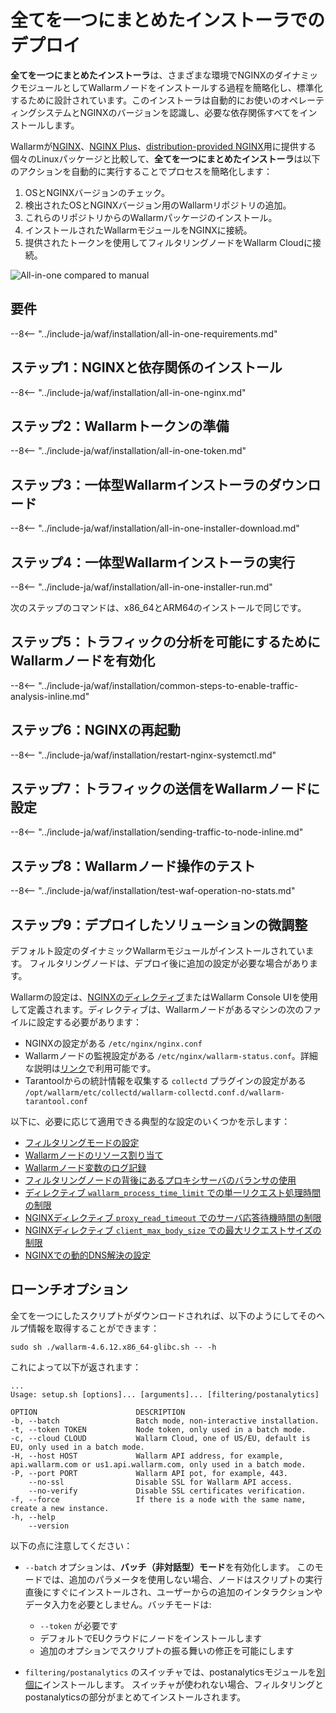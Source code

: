 [img-wl-console-users]:             ../../../../images/check-user-no-2fa.png
[wallarm-status-instr]:             ../../../../admin-en/configure-statistics-service.md
[memory-instr]:                     ../../../../admin-en/configuration-guides/allocate-resources-for-node.md
[waf-directives-instr]:             ../../../../admin-en/configure-parameters-en.md
[ptrav-attack-docs]:                ../../../../attacks-vulns-list.md#path-traversal
[attacks-in-ui-image]:           ../../../../images/admin-guides/test-attacks-quickstart.png
[waf-mode-instr]:                   ../../../../admin-en/configure-wallarm-mode.md
[logging-instr]:                    ../../../../admin-en/configure-logging.md
[proxy-balancer-instr]:             ../../../../admin-en/using-proxy-or-balancer-en.md
[process-time-limit-instr]:         ../../../../admin-en/configure-parameters-en.md#wallarm_process_time_limit
[configure-proxy-balancer-instr]:   ../../../../admin-en/configuration-guides/access-to-wallarm-api-via-proxy.md
[update-instr]:                     ../../../../updating-migrating/nginx-modules.md
[install-postanalytics-docs]:        ../../../../../admin-en/installation-postanalytics-en/
[dynamic-dns-resolution-nginx]:     ../../../../admin-en/configure-dynamic-dns-resolution-nginx.md
[waf-mode-recommendations]:          ../../../../about-wallarm/deployment-best-practices.md#follow-recommended-onboarding-steps
[ip-lists-docs]:                    ../../../../user-guides/ip-lists/overview.md
[versioning-policy]:                ../../../../updating-migrating/versioning-policy.md#version-list
[install-postanalytics-instr]:      ../../../../admin-en/installation-postanalytics-en.md
[waf-installation-instr-latest]:     /installation/nginx/dynamic-module/
[img-node-with-several-instances]:  ../../../../images/user-guides/nodes/wallarm-node-with-two-instances.png
[img-create-wallarm-node]:      ../../../../images/user-guides/nodes/create-cloud-node.png
[nginx-custom]:                 ../../../../faq/nginx-compatibility.md#is-wallarm-filtering-node-compatible-with-the-custom-build-of-nginx
[node-token]:                       ../../../../quickstart.md#deploy-the-wallarm-filtering-node
[api-token]:                        ../../../../user-guides/settings/api-tokens.md
[platform]:                         ../../../supported-deployment-options.md
[img-grouped-nodes]:                ../../../../images/user-guides/nodes/grouped-nodes.png
[wallarm-token-types]:              ../../../../user-guides/nodes/nodes.md#api-and-node-tokens-for-node-creation
[ip-lists-docs]:                    ../../../../user-guides/ip-lists/overview.md

# 全てを一つにまとめたインストーラでのデプロイ

**全てを一つにまとめたインストーラ**は、さまざまな環境でNGINXのダイナミックモジュールとしてWallarmノードをインストールする過程を簡略化し、標準化するために設計されています。このインストーラは自動的にお使いのオペレーティングシステムとNGINXのバージョンを認識し、必要な依存関係すべてをインストールします。

Wallarmが[NGINX](individual-packages-nginx-stable.md)、[NGINX Plus](individual-packages-nginx-plus.md)、[distribution-provided NGINX](individual-packages-nginx-distro.md)用に提供する個々のLinuxパッケージと比較して、**全てを一つにまとめたインストーラ**は以下のアクションを自動的に実行することでプロセスを簡略化します：

1. OSとNGINXバージョンのチェック。
1. 検出されたOSとNGINXバージョン用のWallarmリポジトリの追加。
1. これらのリポジトリからのWallarmパッケージのインストール。
1. インストールされたWallarmモジュールをNGINXに接続。
1. 提供されたトークンを使用してフィルタリングノードをWallarm Cloudに接続。

![All-in-one compared to manual](../../../../images/installation-nginx-overview/manual-vs-all-in-one.png)

## 要件

--8<-- "../include-ja/waf/installation/all-in-one-requirements.md"

## ステップ1：NGINXと依存関係のインストール

--8<-- "../include-ja/waf/installation/all-in-one-nginx.md"

## ステップ2：Wallarmトークンの準備

--8<-- "../include-ja/waf/installation/all-in-one-token.md"

## ステップ3：一体型Wallarmインストーラのダウンロード

--8<-- "../include-ja/waf/installation/all-in-one-installer-download.md"

## ステップ4：一体型Wallarmインストーラの実行

--8<-- "../include-ja/waf/installation/all-in-one-installer-run.md"

次のステップのコマンドは、x86_64とARM64のインストールで同じです。

## ステップ5：トラフィックの分析を可能にするためにWallarmノードを有効化

--8<-- "../include-ja/waf/installation/common-steps-to-enable-traffic-analysis-inline.md"

## ステップ6：NGINXの再起動

--8<-- "../include-ja/waf/installation/restart-nginx-systemctl.md"

## ステップ7：トラフィックの送信をWallarmノードに設定

--8<-- "../include-ja/waf/installation/sending-traffic-to-node-inline.md"

## ステップ8：Wallarmノード操作のテスト

--8<-- "../include-ja/waf/installation/test-waf-operation-no-stats.md"

## ステップ9：デプロイしたソリューションの微調整

デフォルト設定のダイナミックWallarmモジュールがインストールされています。 フィルタリングノードは、デプロイ後に追加の設定が必要な場合があります。

Wallarmの設定は、[NGINXのディレクティブ](../../../../admin-en/configure-parameters-en.md)またはWallarm Console UIを使用して定義されます。ディレクティブは、Wallarmノードがあるマシンの次のファイルに設定する必要があります：

* NGINXの設定がある `/etc/nginx/nginx.conf` 
* Wallarmノードの監視設定がある `/etc/nginx/wallarm-status.conf`。詳細な説明は[リンク][wallarm-status-instr]で利用可能です。
* Tarantoolからの統計情報を収集する `collectd` プラグインの設定がある `/opt/wallarm/etc/collectd/wallarm-collectd.conf.d/wallarm-tarantool.conf` 

以下に、必要に応じて適用できる典型的な設定のいくつかを示します：

* [フィルタリングモードの設定][waf-mode-instr]
* [Wallarmノードのリソース割り当て][memory-instr]
* [Wallarmノード変数のログ記録][logging-instr]
* [フィルタリングノードの背後にあるプロキシサーバのバランサの使用][proxy-balancer-instr]
* [ディレクティブ `wallarm_process_time_limit` での単一リクエスト処理時間の制限][process-time-limit-instr]
* [NGINXディレクティブ `proxy_read_timeout` でのサーバ応答待機時間の制限](https://nginx.org/en/docs/http/ngx_http_proxy_module.html#proxy_read_timeout)
* [NGINXディレクティブ `client_max_body_size` での最大リクエストサイズの制限](https://nginx.org/en/docs/http/ngx_http_core_module.html#client_max_body_size)
* [NGINXでの動的DNS解決の設定][dynamic-dns-resolution-nginx]

## ローンチオプション

全てを一つにしたスクリプトがダウンロードされれば、以下のようにしてそのヘルプ情報を取得することができます：

```
sudo sh ./wallarm-4.6.12.x86_64-glibc.sh -- -h
```

これによって以下が返されます：

```
...
Usage: setup.sh [options]... [arguments]... [filtering/postanalytics]

OPTION                      DESCRIPTION
-b, --batch                 Batch mode, non-interactive installation.
-t, --token TOKEN           Node token, only used in a batch mode.
-c, --cloud CLOUD           Wallarm Cloud, one of US/EU, default is EU, only used in a batch mode.
-H, --host HOST             Wallarm API address, for example, api.wallarm.com or us1.api.wallarm.com, only used in a batch mode.
-P, --port PORT             Wallarm API pot, for example, 443.
    --no-ssl                Disable SSL for Wallarm API access.
    --no-verify             Disable SSL certificates verification.
-f, --force                 If there is a node with the same name, create a new instance.
-h, --help
    --version
```

以下の点に注意してください： 

* `--batch` オプションは、**バッチ（非対話型）モード**を有効化します。 このモードでは、追加のパラメータを使用しない場合、ノードはスクリプトの実行直後にすぐにインストールされ、ユーザーからの追加のインタラクションやデータ入力を必要としません。バッチモードは:

    * `--token` が必要です
    * デフォルトでEUクラウドにノードをインストールします
    * 追加のオプションでスクリプトの振る舞いの修正を可能にします

* `filtering/postanalytics` のスイッチャでは、postanalyticsモジュールを[別個に](../../../../admin-en/installation-postanalytics-en.md#postanalytics-module-installation-via-all-in-one-installation-script)インストールします。 スイッチャが使われない場合、フィルタリングとpostanalyticsの部分がまとめてインストールされます。